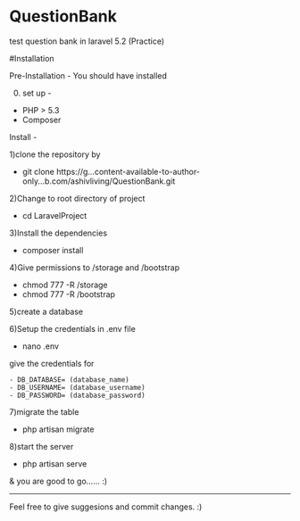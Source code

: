 # QuestionBank
test question bank in laravel 5.2 (Practice)

#Installation
 
Pre-Installation -
You should have installed
 
0) set up -
 
- PHP > 5.3
- Composer
 
Install - 
 
1)clone the repository by
 
 - git clone https://g...content-available-to-author-only...b.com/ashivliving/QuestionBank.git
 
2)Change to root directory of project
 
 - cd LaravelProject
 
3)Install the dependencies
 
 - composer install
 
4)Give permissions to /storage and /bootstrap
 
  - chmod 777 -R /storage
  - chmod 777 -R /bootstrap
 
5)create a database
 
6)Setup the credentials in .env file
 
 - nano .env
 
 give the credentials for
 
 	- DB_DATABASE= (database_name)
	- DB_USERNAME= (database_username)
	- DB_PASSWORD= (database_password)
 
7)migrate the table
 
 - php artisan migrate
 
8)start the server
 
- php artisan serve
 
& you are good to go...... :)
 
------------------------------------
 
Feel free to give suggesions and commit changes. :)
 
